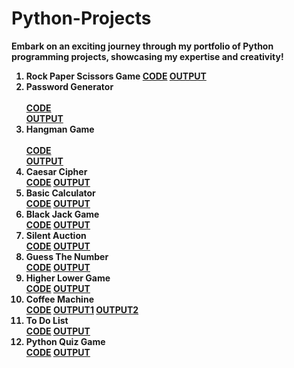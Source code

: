 # Python-Projects
<b> Embark on an exciting journey through my portfolio of Python programming projects, showcasing my expertise and creativity! <b>
<ol>
<b>
<li>Rock Paper Scissors Game <wbr> <a href="Rock-Paper-Scissors_Game.py">CODE</a> <wbr> <a href="Output Of codes/Rock Paper Scissors game python code output.png">OUTPUT</a> </li>
<li>Password Generator</li> <br> <a href="Password_Generator.py">CODE</a> <br> <a href="Output Of codes/Output of Password Generator code.png">OUTPUT</a>
<li>Hangman Game</li> <br> <a href="Hangman_Game.py">CODE</a> <br> <a href="Output Of codes/Hangman Output.txt"> OUTPUT</a>
<li>Caesar Cipher</li> <a href="Caesar_Cipher.py"> CODE</a> <a href="Output Of codes/Caesar Cipher Output.png"> OUTPUT</a>
<li>Basic Calculator</li> <a href="Basic_Calculator.py"> CODE</a> <a href="Output Of codes/Basic Calculator Output.png"> OUTPUT</a>
<li>Black Jack Game</li> <a href="Black_Jack_Game.py"> CODE</a> <a href="Output Of codes/Output Black Jack game.png"> OUTPUT</a>
<li>Silent Auction</li> <a href="Silent_Auction.py"> CODE</a> <a href="Output Of codes/Silent Auction Output.mp4"> OUTPUT</a>
<li>Guess The Number</li> <a href="Guess_the_number.py"> CODE</a> <a href="Output Of codes/Guess the number output -Easy level.png"> OUTPUT</a>
<li>Higher Lower Game</li> <a href="Higher-Lower_Game.py"> CODE</a> <a href="Output Of codes/Higher-Lower Output.png"> OUTPUT</a>
<li>Coffee Machine</li> <a href="Coffee_Machine.py"> CODE</a> <a href="Output Of codes/Coffee machine output-1.png"> OUTPUT1</a> <a href="Output Of codes/Coffee machine output-2.png"> OUTPUT2</a>
<li>To Do List</li> <a href="To_Do_List.py"> CODE</a> <a href="Output Of codes/To Do List Output.txt"> OUTPUT</a>
<li>Python Quiz Game</li> <a href="Python_Quiz_Game.py"> CODE</a> <a href="Output Of codes/Python Quiz Game Output.txt"> OUTPUT</a>
</b>
</ol>
